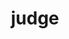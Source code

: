 ---
layout: people&body
title: judge
emoji: judge
permalink: 🧑‍⚖️.html
image: assets/img/3moji/judge.png
---